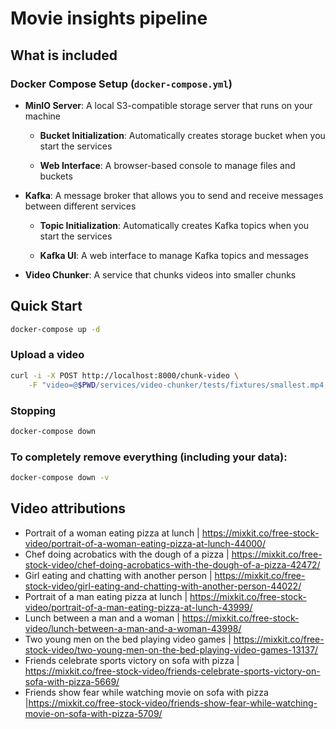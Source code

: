 # Movie insights pipeline

## What is included

### Docker Compose Setup (`docker-compose.yml`)

- **MinIO Server**: A local S3-compatible storage server that runs on your machine

  - **Bucket Initialization**: Automatically creates storage bucket when you start the services

  - **Web Interface**: A browser-based console to manage files and buckets

- **Kafka**: A message broker that allows you to send and receive messages between different services

  - **Topic Initialization**: Automatically creates Kafka topics when you start the services

  - **Kafka UI**: A web interface to manage Kafka topics and messages

- **Video Chunker**: A service that chunks videos into smaller chunks

## Quick Start

```bash
docker-compose up -d
```

### Upload a video

```bash
curl -i -X POST http://localhost:8000/chunk-video \
    -F "video=@$PWD/services/video-chunker/tests/fixtures/smallest.mp4;type=video/mp4"
```

### Stopping

```bash
docker-compose down
```

### To completely remove everything (including your data):

```bash
docker-compose down -v
```

## Video attributions

- Portrait of a woman eating pizza at lunch | https://mixkit.co/free-stock-video/portrait-of-a-woman-eating-pizza-at-lunch-44000/
- Chef doing acrobatics with the dough of a pizza | https://mixkit.co/free-stock-video/chef-doing-acrobatics-with-the-dough-of-a-pizza-42472/
- Girl eating and chatting with another person | https://mixkit.co/free-stock-video/girl-eating-and-chatting-with-another-person-44022/
- Portrait of a man eating pizza at lunch | https://mixkit.co/free-stock-video/portrait-of-a-man-eating-pizza-at-lunch-43999/
- Lunch between a man and a woman | https://mixkit.co/free-stock-video/lunch-between-a-man-and-a-woman-43998/
- Two young men on the bed playing video games | https://mixkit.co/free-stock-video/two-young-men-on-the-bed-playing-video-games-13137/
- Friends celebrate sports victory on sofa with pizza | https://mixkit.co/free-stock-video/friends-celebrate-sports-victory-on-sofa-with-pizza-5669/
- Friends show fear while watching movie on sofa with pizza |https://mixkit.co/free-stock-video/friends-show-fear-while-watching-movie-on-sofa-with-pizza-5709/